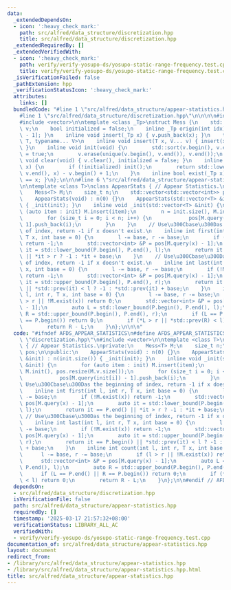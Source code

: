 ```yaml
---
data:
  _extendedDependsOn:
  - icon: ':heavy_check_mark:'
    path: src/alfred/data_structure/discretization.hpp
    title: src/alfred/data_structure/discretization.hpp
  _extendedRequiredBy: []
  _extendedVerifiedWith:
  - icon: ':heavy_check_mark:'
    path: verify/verify-yosupo-ds/yosupo-static-range-frequency.test.cpp
    title: verify/verify-yosupo-ds/yosupo-static-range-frequency.test.cpp
  _isVerificationFailed: false
  _pathExtension: hpp
  _verificationStatusIcon: ':heavy_check_mark:'
  attributes:
    links: []
  bundledCode: "#line 1 \"src/alfred/data_structure/appear-statistics.hpp\"\n\n\n\n\
    #line 1 \"src/alfred/data_structure/discretization.hpp\"\n\n\n\n#include <algorithm>\n\
    #include <vector>\n\ntemplate <class _Tp>\nstruct Mess {\n    std::vector<_Tp>\
    \ v;\n    bool initialized = false;\n    inline _Tp origin(int idx) { return v[idx\
    \ - 1]; }\n    inline void insert(_Tp x) { v.push_back(x); }\n    template <typename\
    \ T, typename... V>\n    inline void insert(T x, V... v) { insert(x), insert(v...);\
    \ }\n    inline void init(void) {\n        std::sort(v.begin(), v.end()), initialized\
    \ = true;\n        v.erase(unique(v.begin(), v.end()), v.end());\n    }\n    inline\
    \ void clear(void) { v.clear(), initialized = false; }\n    inline int query(_Tp\
    \ x) {\n        if (!initialized) init();\n        return std::lower_bound(v.begin(),\
    \ v.end(), x) - v.begin() + 1;\n    }\n    inline bool exist(_Tp x) { return origin(query(x))\
    \ == x; }\n};\n\n\n#line 6 \"src/alfred/data_structure/appear-statistics.hpp\"\
    \n\ntemplate <class T>\nclass AppearStats { // Appear Statistics.\nprivate:\n\
    \    Mess<T> M;\n    size_t n;\n    std::vector<std::vector<int>> pos;\n\npublic:\n\
    \    AppearStats(void) : n(0) {}\n    AppearStats(std::vector<T> &init) : n(init.size())\
    \ { _init(init); }\n    inline void _init(std::vector<T> &init) {\n        for\
    \ (auto item : init) M.insert(item);\n        n = init.size(), M.init(), pos.resize(M.v.size());\n\
    \        for (size_t i = 0; i < n; i++) {\n            pos[M.query(init[i]) -\
    \ 1].push_back(i);\n        }\n    }\n    // Use\u300Cbase\u300Das the beginning\
    \ of index, return -1 if x doesn't exist.\n    inline int first(int l, int r,\
    \ T x, int base = 0) {\n        l -= base, r -= base;\n        if (!M.exist(x))\
    \ return -1;\n        std::vector<int> &P = pos[M.query(x) - 1];\n        auto\
    \ it = std::lower_bound(P.begin(), P.end(), l);\n        return it == P.end()\
    \ || *it > r ? -1 : *it + base;\n    }\n    // Use\u300Cbase\u300Das the beginning\
    \ of index, return -1 if x doesn't exist.\n    inline int last(int l, int r, T\
    \ x, int base = 0) {\n        l -= base, r -= base;\n        if (!M.exist(x))\
    \ return -1;\n        std::vector<int> &P = pos[M.query(x) - 1];\n        auto\
    \ it = std::upper_bound(P.begin(), P.end(), r);\n        return it == P.begin()\
    \ || *std::prev(it) < l ? -1 : *std::prev(it) + base;\n    }\n    inline int count(int\
    \ l, int r, T x, int base = 0) {\n        l -= base, r -= base;\n        if (l\
    \ > r || !M.exist(x)) return 0;\n        std::vector<int> &P = pos[M.query(x)\
    \ - 1];\n        auto L = std::lower_bound(P.begin(), P.end(), l);\n        auto\
    \ R = std::upper_bound(P.begin(), P.end(), r);\n        if (L == P.end() || R\
    \ == P.begin()) return 0;\n        if (*L > r || *std::prev(R) < l) return 0;\n\
    \        return R - L;\n    }\n};\n\n\n"
  code: "#ifndef AFDS_APPEAR_STATISTICS\n#define AFDS_APPEAR_STATISTICS\n\n#include\
    \ \"discretization.hpp\"\n#include <vector>\n\ntemplate <class T>\nclass AppearStats\
    \ { // Appear Statistics.\nprivate:\n    Mess<T> M;\n    size_t n;\n    std::vector<std::vector<int>>\
    \ pos;\n\npublic:\n    AppearStats(void) : n(0) {}\n    AppearStats(std::vector<T>\
    \ &init) : n(init.size()) { _init(init); }\n    inline void _init(std::vector<T>\
    \ &init) {\n        for (auto item : init) M.insert(item);\n        n = init.size(),\
    \ M.init(), pos.resize(M.v.size());\n        for (size_t i = 0; i < n; i++) {\n\
    \            pos[M.query(init[i]) - 1].push_back(i);\n        }\n    }\n    //\
    \ Use\u300Cbase\u300Das the beginning of index, return -1 if x doesn't exist.\n\
    \    inline int first(int l, int r, T x, int base = 0) {\n        l -= base, r\
    \ -= base;\n        if (!M.exist(x)) return -1;\n        std::vector<int> &P =\
    \ pos[M.query(x) - 1];\n        auto it = std::lower_bound(P.begin(), P.end(),\
    \ l);\n        return it == P.end() || *it > r ? -1 : *it + base;\n    }\n   \
    \ // Use\u300Cbase\u300Das the beginning of index, return -1 if x doesn't exist.\n\
    \    inline int last(int l, int r, T x, int base = 0) {\n        l -= base, r\
    \ -= base;\n        if (!M.exist(x)) return -1;\n        std::vector<int> &P =\
    \ pos[M.query(x) - 1];\n        auto it = std::upper_bound(P.begin(), P.end(),\
    \ r);\n        return it == P.begin() || *std::prev(it) < l ? -1 : *std::prev(it)\
    \ + base;\n    }\n    inline int count(int l, int r, T x, int base = 0) {\n  \
    \      l -= base, r -= base;\n        if (l > r || !M.exist(x)) return 0;\n  \
    \      std::vector<int> &P = pos[M.query(x) - 1];\n        auto L = std::lower_bound(P.begin(),\
    \ P.end(), l);\n        auto R = std::upper_bound(P.begin(), P.end(), r);\n  \
    \      if (L == P.end() || R == P.begin()) return 0;\n        if (*L > r || *std::prev(R)\
    \ < l) return 0;\n        return R - L;\n    }\n};\n\n#endif // AFDS_APPEAR_STATISTICS"
  dependsOn:
  - src/alfred/data_structure/discretization.hpp
  isVerificationFile: false
  path: src/alfred/data_structure/appear-statistics.hpp
  requiredBy: []
  timestamp: '2025-03-17 21:57:32+08:00'
  verificationStatus: LIBRARY_ALL_AC
  verifiedWith:
  - verify/verify-yosupo-ds/yosupo-static-range-frequency.test.cpp
documentation_of: src/alfred/data_structure/appear-statistics.hpp
layout: document
redirect_from:
- /library/src/alfred/data_structure/appear-statistics.hpp
- /library/src/alfred/data_structure/appear-statistics.hpp.html
title: src/alfred/data_structure/appear-statistics.hpp
---
```


